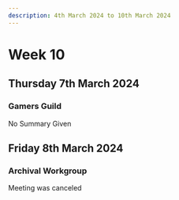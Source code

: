 ```yaml
---
description: 4th March 2024 to 10th March 2024
---
```


# Week 10

## Thursday 7th March 2024

### Gamers Guild

No Summary Given
## Friday 8th March 2024

### Archival Workgroup

Meeting was canceled